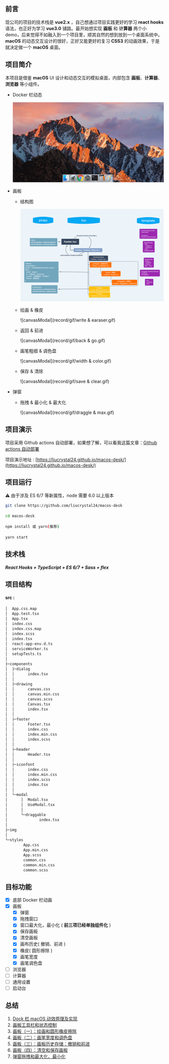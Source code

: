 ## 前言

现公司的项目的技术栈是 **vue2.x** ，自己想通过项目实践更好的学习 **react hooks** 语法，也正好为学习 **vue3.0** 铺路。最开始想实现 **画板** 和 **计算器** 两个小 demo，后来觉得不如融入到一个项目里，顺其自然的想到放到一个桌面系统中。**macOS** 的动态交互设计的很好，正好又能更好的复习 **CSS3** 的动画效果，于是就决定做一个 **macOS** 桌面。

## 项目简介

本项目是借鉴 **macOS** UI 设计和动态交互的模拟桌面，内部包含 **画板**、**计算器**、**浏览器** 等小组件。

- Docker 栏动态

  ![dock](record/gif/docker.gif)

- 画板

  - 结构图

    ![canvasModal](record/canvasModal/canvasModal.png)

  - 绘画 & 橡皮

    ![canvasModal](record/gif/write & earaser.gif)

  - 返回 & 前进

    ![canvasModal](record/gif/back & go.gif)

  - 画笔粗细 & 调色盘

    ![canvasModal](record/gif/width & color.gif)

  - 保存 & 清除

    ![canvasModal](record/gif/save & clear.gif)

- 弹窗

  - 拖拽 & 最小化 & 最大化

    ![canvasModal](record/gif/draggle & max.gif)

## 项目演示

项目采用 Github actions 自动部署，如果想了解，可以看我这篇文章：[Github actions 自动部署](https://github.com/liucrystal24/Notebook/issues/13)

项目演示地址 : [https://liucrystal24.github.io/macos-desk/](https://liucrystal24.github.io/macos-desk/)

## 项目运行

:warning: 由于涉及 ES 6/7 等新属性，node 需要 6.0 以上版本

```bash
git clone https://github.com/liucrystal24/macos-desk

cd macos-desk

npm install 或 yarn(推荐)

yarn start
```

## 技术栈

##### React Hooks + TypeScript + ES 6/7 + Sass + flex

## 项目结构

#### src :

```tree
│  App.css.map
│  App.test.tsx
│  App.tsx
│  index.css
│  index.css.map
│  index.scss
│  index.tsx
│  react-app-env.d.ts
│  serviceWorker.ts
│  setupTests.ts
│
├─components
│  ├─dialog
│  │      index.tsx
│  │
│  ├─drawing
│  │      canvas.css
│  │      canvas.min.css
│  │      canvas.scss
│  │      Canvas.tsx
│  │      index.tsx
│  │
│  ├─footer
│  │      Footer.tsx
│  │      index.css
│  │      index.min.css
│  │      index.scss
│  │
│  ├─header
│  │      Header.tsx
│  │
│  ├─iconfont
│  │      index.css
│  │      index.min.css
│  │      index.scss
│  │      index.tsx
│  │
│  └─modal
│      │  Modal.tsx
│      │  UseModal.tsx
│      │
│      └─draggable
│              index.tsx
│
├─img
│
└─styles
        App.css
        App.min.css
        App.scss
        common.css
        common.min.css
        common.scss

```

## 目标功能

- [x] 底部 Docker 栏动画
- [x] 画板
  - [x] 弹窗
  - [x] 拖拽窗口
  - [x] 窗口最大化，最小化 ( **前三项已经单独组件化** )
  - [x] 保存画板
  - [x] 清空画板
  - [x] 画布历史( 撤销、前进 )
  - [x] 橡皮( 圆形擦除 )
  - [x] 画笔宽度
  - [x] 画笔调色盘
- [ ] 浏览器
- [ ] 计算器
- [ ] 通用设置
- [ ] 启动台

## 总结

1. [Dock 栏 macOS 动效原理及实现](http://www.baidu.com)
2. [画板工具栏和状态控制](http://www.baidu.com)
3. [画板（一）：绘画和圆形橡皮擦除](http://www.baidu.com)
4. [画板（二）：画笔宽度和调色盘](http://www.baidu.com)
5. [画板（三）：画板历史存储：撤销和前进](http://www.baidu.com)
6. [画板（四）：清空和保存画板](http://www.baidu.com)
7. [弹窗拖拽和最大化、最小化](http://www.baidu.com)
